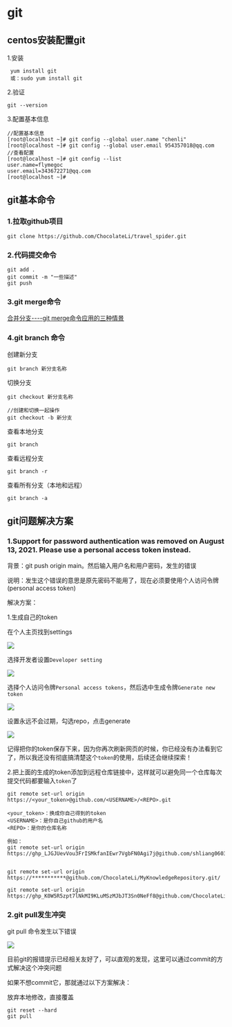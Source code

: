 # git

## centos安装配置git

1.安装

```shell
 yum install git
 或：sudo yum install git
```

2.验证

```shell
git --version
```

3.配置基本信息

```shell
//配置基本信息
[root@localhost ~]# git config --global user.name "chenli"
[root@localhost ~]# git config --global user.email 954357018@qq.com
//查看配置
[root@localhost ~]# git config --list
user.name=flymegoc
user.email=343672271@qq.com
[root@localhost ~]#
```



## git基本命令

### 1.拉取github项目

```shell
git clone https://github.com/ChocolateLi/travel_spider.git
```

### 2.代码提交命令

```shell
git add .
git commit -m "一些描述"
git push 
```

### 3.git merge命令

[合并分支----git merge命令应用的三种情景](https://blog.csdn.net/qq_42780289/article/details/97945300)

### 4.git branch 命令

创建新分支

```git
git branch 新分支名称
```

切换分支

```git
git checkout 新分支名称

//创建和切换一起操作
git checkout -b 新分支
```

查看本地分支

```git
git branch
```

查看远程分支

```git
git branch -r
```

查看所有分支（本地和远程）

```git
git branch -a
```



## git问题解决方案

### 1.Support for password authentication was removed on August 13, 2021. Please use a personal access token instead.

背景：git push origin main。然后输入用户名和用户密码，发生的错误

说明：发生这个错误的意思是原先密码不能用了，现在必须要使用个人访问令牌(personal access token)

解决方案：

1.生成自己的token

在个人主页找到settings

![](D:\github\MyKnowledgeRepository\img\git_img\token1.png)



选择开发者设置`Developer setting`

![](D:\github\MyKnowledgeRepository\img\git_img\token2.png)

选择个人访问令牌`Personal access tokens`，然后选中生成令牌`Generate new token`

![](D:\github\MyKnowledgeRepository\img\git_img\token3.png)

设置永远不会过期，勾选repo，点击generate

![](D:\github\MyKnowledgeRepository\img\git_img\token4.png)



记得把你的token保存下来，因为你再次刷新网页的时候，你已经没有办法看到它了，所以我还没有彻底搞清楚这个`token`的使用，后续还会继续探索！



2.把上面的生成的token添加到远程仓库链接中，这样就可以避免同一个仓库每次提交代码都要输入`token`了

```
git remote set-url origin https://<your_token>@github.com/<USERNAME>/<REPO>.git

<your_token>：换成你自己得到的token
<USERNAME>：是你自己github的用户名
<REPO>：是你的仓库名称

例如：
git remote set-url origin https://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@github.com/shliang0603/Yolov4_DeepSocial.git/


git remote set-url origin https://***********@github.com/ChocolateLi/MyKnowledgeRepository.git/

git remote set-url origin https://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@github.com/ChocolateLi/Pytorch.git

```

### 2.git pull发生冲突

git pull 命令发生以下错误

![](https://img2018.cnblogs.com/blog/773489/201905/773489-20190508113231265-2020653666.png)

目前git的报错提示已经相关友好了，可以直观的发现，这里可以通过commit的方式解决这个冲突问题

如果不想commit它，那就通过以下方案解决：

放弃本地修改，直接覆盖

```shell
git reset --hard
git pull
```





























